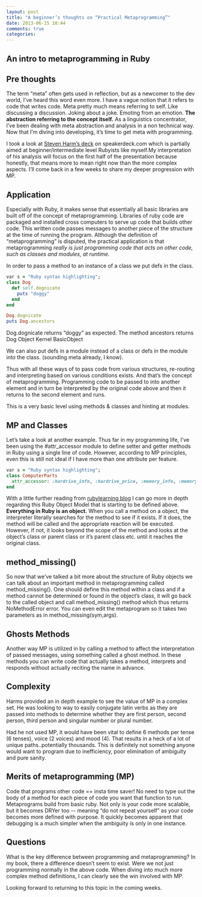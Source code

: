 ```yaml
---
layout: post
title: "A beginner’s thoughts on “Practical Metaprogramming”"
date: 2013-06-15 10:44
comments: true
categories: 
---
```


An intro to metaprogramming in Ruby
---------------------

**Pre thoughts**
---------------------

The term “meta” often gets used in reflection, but as a newcomer to the dev world, I’ve heard this word even more. I have a vague notion that it refers to code that writes code. Meta pretty much means referring to self. Like discussing a discussion. Joking about a joke. Emoting from an emotion. **The abstraction referring to the concept itself.** As a linguistics concentrator, I’ve been dealing with meta abstraction and analysis in a non technical way. Now that I’m diving into developing, it’s time to get meta with programming. 

I took a look at [Steven Harm’s deck](https://speakerdeck.com/sgharms/practical-metaprogramming-ruby) on speakerdeck.com which is partially aimed at beginner/intermediate level Rubyists like myself.My interpretation of his analysis will focus on the first half of the presentation because honestly, that means more to mean right now than the more complex aspects. I’ll come back in a few weeks to share my deeper progression with MP.

**Application**
---------------------

Especially with Ruby, it makes sense that essentially all basic libraries are built off of the concept of metaprogramming. Libraries of ruby code are packaged and installed cross computers to serve up code that builds other code. This written code passes messages to another piece of the structure at the time of running the program. Although the definition of “metaprogramming” is disputed, the practical application is that metaprogramming *really is just programming code that acts on other code, such as classes and modules, at runtime.* 

In order to pass a method to an instance of a class we put defs in the class.

```ruby
var s = "Ruby syntax highlighting";
class Dog
  def self.dognicate
    puts "doggy"
  end
end

Dog.dognicate
puts Dog.ancestors
```

Dog.dognicate returns “doggy” as expected. 
The method ancestors returns 
Dog
Object
Kernel
BasicObject

We can also put defs in a module instead of a class or defs in the module into the class. (sounding meta already, I know). 

Thus with all these ways of to pass code from various structures, re-routing and interpreting based on various conditions exists. And that’s the concept of metaprogramming. Programming code to be passed to into another element and in turn be interpreted by the original code above and then it returns to the second element and runs.

This is a very basic level using methods & classes and hinting at modules.

**MP and Classes**
---------------------

Let’s take a look at another example.
Thus far in my programming life, I’ve been using the #attr_accessor module to define setter and getter methods in Ruby using a single line of code. However, according to MP principles, even this is still not ideal if I have more than one attribute per feature. 

```ruby
var s = "Ruby syntax highlighting";
class ComputerParts
  attr_accessor: :hardrive_info, :hardrive_price, :memory_info, :memory_price, :model_info, :model price
end 
```

With a little further reading from [rubylearning blog](http://rubylearning.com/blog/2010/11/23/dont-know-metaprogramming-in-ruby/) I can go more in depth regarding this Ruby Object Model that is starting to be defined above. **Everything in Ruby is an object.** When you call a method on a object, the interpreter literally searches for the method to see if it exists. If it does, the method will be called and the appropriate reaction will be executed. However, if not, it looks beyond the scope of the method and looks at the object’s class or parent class or it’s parent class etc. until it reaches the original class.


**method_missing()**
---------------------

So now that we’ve talked a bit more about the structure of Ruby objects we can talk about an important method in metaprogramming called method_missing(). One should define this method within a class and if a method cannot be determined or found in the object’s class, it will go back to the called object and call method_missing() method which thus returns NoMethodError error. You can even edit the metaprogram so it takes two parameters as in method_missing(sym,args). 

**Ghosts Methods**
---------------------

Another way MP is utilized in by calling a method to affect the interpretation of passed messages, using something called a ghost method. In these methods you can write code that actually takes a method, interprets and responds without actually reciting the name in advance.
 
**Complexity**
---------------------

Harms provided an in depth example to see the value of MP in a complex set. He was looking to way to easily conjugate latin verbs as they are passed into methods to determine whether they are first person, second person, third person and singular number or plural number.

Had he not used MP, it would have been vital to define 6 methods per tense (6 tenses), voice (2 voices) and mood (4). That results in a heck of a lot of unique paths..potentially thousands. This is definitely not something anyone would want to program due to inefficiency, poor elimination of ambiguity and pure sanity.

**Merits of metaprogramming (MP)**
---------------------

Code that programs other code == insta time saver! No need to type out the body of a method for each piece of code you want that function to run.  Metaprograms build from basic ruby. Not only is your code more scalable, but it becomes DRYer too -- meaning “do not repeat yourself” as your code becomes more defined with purpose. It quickly becomes apparent that debugging is a much simpler when the ambiguity is only in one instance. 


**Questions**
---------------------

What is the key difference between programming and metaprogramming? In my book, there a difference doesn’t seem to exist. Were  we not just programming normally in the above code. When diving into much more complex method definitions, I can clearly see the win involved with MP. 

Looking forward to returning to this topic in the coming weeks.
